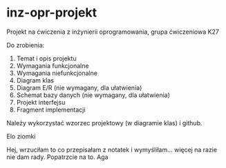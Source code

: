 ﻿# inz-opr-projekt
Projekt na ćwiczenia z inżynierii oprogramowania, grupa ćwiczeniowa K27

Do zrobienia:
1) Temat i opis projektu
2) Wymagania funkcjonalne
3) Wymagania niefunkcjonalne
4) Diagram klas
5) Diagram E/R (nie wymagany, dla ułatwienia)
6) Schemat bazy danych (nie wymagany, dla ułatwienia)
7) Projekt interfejsu
8) Fragment implementacji

Należy wykorzystać wzorzec projektowy (w diagramie klas) i github.

Elo ziomki


Hej, wrzuciłam to co przepisałam z notatek i wymyśliłam... więcej na razie nie dam rady. Popatrzcie na to.
Aga
